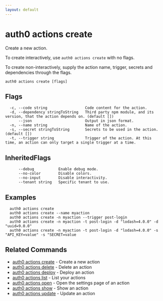 ```yaml
---
layout: default
---
```

# auth0 actions create

Create a new action.

To create interactively, use `auth0 actions create` with no flags.

To create non-interactively, supply the action name, trigger, secrets and dependencies through the flags.

```
auth0 actions create [flags]
```


## Flags

```
  -c, --code string                 Code content for the action.
  -d, --dependency stringToString   Third party npm module, and its version, that the action depends on. (default [])
      --json                        Output in json format.
  -n, --name string                 Name of the action.
  -s, --secret stringToString       Secrets to be used in the action. (default [])
  -t, --trigger string              Trigger of the action. At this time, an action can only target a single trigger at a time.
```


## InheritedFlags

```
      --debug           Enable debug mode.
      --no-color        Disable colors.
      --no-input        Disable interactivity.
      --tenant string   Specific tenant to use.
```

## Examples

```
  auth0 actions create
  auth0 actions create --name myaction
  auth0 actions create -n myaction --trigger post-login
  auth0 actions create -n myaction -t post-login -d "lodash=4.0.0" -d "uuid=9.0.0"
  auth0 actions create -n myaction -t post-login -d "lodash=4.0.0" -s "API_KEY=value" -s "SECRET=value
```


## Related Commands

- [auth0 actions create](auth0_actions_create.md) - Create a new action
- [auth0 actions delete](auth0_actions_delete.md) - Delete an action
- [auth0 actions deploy](auth0_actions_deploy.md) - Deploy an action
- [auth0 actions list](auth0_actions_list.md) - List your actions
- [auth0 actions open](auth0_actions_open.md) - Open the settings page of an action
- [auth0 actions show](auth0_actions_show.md) - Show an action
- [auth0 actions update](auth0_actions_update.md) - Update an action


